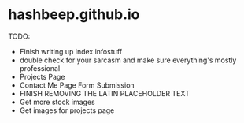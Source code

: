 # hashbeep.github.io
 
TODO:

* Finish writing up index infostuff
* double check for your sarcasm and make sure everything's mostly professional
* Projects Page
* Contact Me Page Form Submission
* FINISH REMOVING THE LATIN PLACEHOLDER TEXT
* Get more stock images
* Get images for projects page